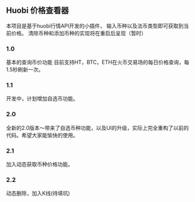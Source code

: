 Huobi 价格查看器
---
本项目是基于huobi行情API开发的小插件，
输入币种以及法币类型即可获取到当前价格。
清除币种和添加币种的实现将在重启后呈现（暂时）

### 1.0
基本的查询币价功能
目前支持HT，BTC，ETH在火币交易场的每日价格查询，每1.5秒刷新一次。

### 1.1
开发中，计划增加自选币功能。

### 2.0
全新的2.0版本～带来了自选币种功能，以及UI的升级，实际上完全重构了以前的代码。希望大家能愉快的使用。

### 2.1
加入动态获取币种价格功能。

### 2.2
动态删除，加入K线(待填坑)